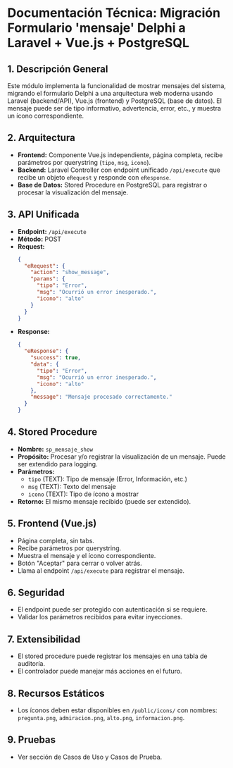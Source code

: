 # Documentación Técnica: Migración Formulario 'mensaje' Delphi a Laravel + Vue.js + PostgreSQL

## 1. Descripción General
Este módulo implementa la funcionalidad de mostrar mensajes del sistema, migrando el formulario Delphi a una arquitectura web moderna usando Laravel (backend/API), Vue.js (frontend) y PostgreSQL (base de datos). El mensaje puede ser de tipo informativo, advertencia, error, etc., y muestra un ícono correspondiente.

## 2. Arquitectura
- **Frontend:** Componente Vue.js independiente, página completa, recibe parámetros por querystring (`tipo`, `msg`, `icono`).
- **Backend:** Laravel Controller con endpoint unificado `/api/execute` que recibe un objeto `eRequest` y responde con `eResponse`.
- **Base de Datos:** Stored Procedure en PostgreSQL para registrar o procesar la visualización del mensaje.

## 3. API Unificada
- **Endpoint:** `/api/execute`
- **Método:** POST
- **Request:**
  ```json
  {
    "eRequest": {
      "action": "show_message",
      "params": {
        "tipo": "Error",
        "msg": "Ocurrió un error inesperado.",
        "icono": "alto"
      }
    }
  }
  ```
- **Response:**
  ```json
  {
    "eResponse": {
      "success": true,
      "data": {
        "tipo": "Error",
        "msg": "Ocurrió un error inesperado.",
        "icono": "alto"
      },
      "message": "Mensaje procesado correctamente."
    }
  }
  ```

## 4. Stored Procedure
- **Nombre:** `sp_mensaje_show`
- **Propósito:** Procesar y/o registrar la visualización de un mensaje. Puede ser extendido para logging.
- **Parámetros:**
  - `tipo` (TEXT): Tipo de mensaje (Error, Información, etc.)
  - `msg` (TEXT): Texto del mensaje
  - `icono` (TEXT): Tipo de ícono a mostrar
- **Retorno:** El mismo mensaje recibido (puede ser extendido).

## 5. Frontend (Vue.js)
- Página completa, sin tabs.
- Recibe parámetros por querystring.
- Muestra el mensaje y el ícono correspondiente.
- Botón "Aceptar" para cerrar o volver atrás.
- Llama al endpoint `/api/execute` para registrar el mensaje.

## 6. Seguridad
- El endpoint puede ser protegido con autenticación si se requiere.
- Validar los parámetros recibidos para evitar inyecciones.

## 7. Extensibilidad
- El stored procedure puede registrar los mensajes en una tabla de auditoría.
- El controlador puede manejar más acciones en el futuro.

## 8. Recursos Estáticos
- Los íconos deben estar disponibles en `/public/icons/` con nombres: `pregunta.png`, `admiracion.png`, `alto.png`, `informacion.png`.

## 9. Pruebas
- Ver sección de Casos de Uso y Casos de Prueba.
